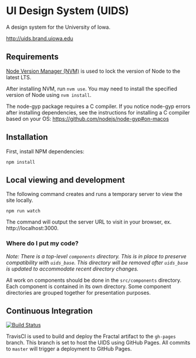 # UI Design System (UIDS)
A design system for the University of Iowa.

http://uids.brand.uiowa.edu

## Requirements
[Node Version Manager (NVM)](https://github.com/nvm-sh/nvm) is used to lock the version of Node to the latest LTS.

After installing NVM, run `nvm use`. You may need to install the specified version of Node using `nvm install`.

The node-gyp package requires a C compiler. If you notice node-gyp errors after installing dependencies, see the instructions for installing a C compiler based on your OS: https://github.com/nodejs/node-gyp#on-macos

## Installation
First, install NPM dependencies:
```
npm install
```

## Local viewing and development
The following command creates and runs a temporary server to view the site locally.
```
npm run watch
```
The command will output the server URL to visit in your browser, ex. http://localhost:3000.

### Where do I put my code?
*Note: There is a top-level `components` directory. This is in place to preserve compatibility with `uids_base`. This directory will be removed after `uids_base` is updated to accommodate recent directory changes.*

All work on components should be done in the `src/components` directory. Each component is contained in its own directory. Some component directories are grouped together for presentation purposes.

## Continuous Integration
[![Build Status](https://travis-ci.com/uiowa/uids.svg?branch=master)](https://travis-ci.com/uiowa/uids)

TravisCI is used to build and deploy the Fractal artifact to the `gh-pages` branch. This branch is set to host the UIDS using GitHub Pages. All commits to `master` will trigger a deployment to GitHub Pages.

